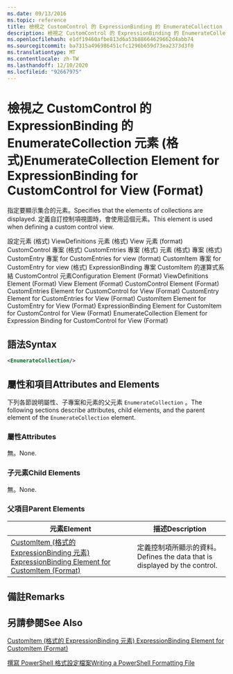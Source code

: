 ```yaml
---
ms.date: 09/13/2016
ms.topic: reference
title: 檢視之 CustomControl 的 ExpressionBinding 的 EnumerateCollection 元素 (格式)
description: 檢視之 CustomControl 的 ExpressionBinding 的 EnumerateCollection 元素 (格式)
ms.openlocfilehash: e1df19460afbe813d6a53b88664629662d4abb74
ms.sourcegitcommit: ba7315a496986451cfc1296b659d73ea2373d3f0
ms.translationtype: MT
ms.contentlocale: zh-TW
ms.lasthandoff: 12/10/2020
ms.locfileid: "92667975"
---
```

# <a name="enumeratecollection-element-for-expressionbinding-for-customcontrol-for-view-format"></a><span data-ttu-id="ae3e3-103">檢視之 CustomControl 的 ExpressionBinding 的 EnumerateCollection 元素 (格式)</span><span class="sxs-lookup"><span data-stu-id="ae3e3-103">EnumerateCollection Element for ExpressionBinding for CustomControl for View (Format)</span></span>

<span data-ttu-id="ae3e3-104">指定要顯示集合的元素。</span><span class="sxs-lookup"><span data-stu-id="ae3e3-104">Specifies that the elements of collections are displayed.</span></span> <span data-ttu-id="ae3e3-105">定義自訂控制項視圖時，會使用這個元素。</span><span class="sxs-lookup"><span data-stu-id="ae3e3-105">This element is used when defining a custom control view.</span></span>

<span data-ttu-id="ae3e3-106">設定元素 (格式) ViewDefinitions 元素 (格式) View 元素 (format) CustomControl 專案 (格式) CustomEntries 專案 (格式) 元素 (格式) 專案 (格式) CustomEntry 專案 for CustomEntries for view (format) CustomItem 專案 for CustomEntry for view (格式) ExpressionBinding 專案 CustomItem 的運算式系結 CustomControl 元素</span><span class="sxs-lookup"><span data-stu-id="ae3e3-106">Configuration Element (Format) ViewDefinitions Element (Format) View Element (Format) CustomControl Element (Format) CustomEntries Element for CustomControl for View (Format) CustomEntry Element for CustomEntries for View (Format) CustomItem Element for CustomEntry for View (Format) ExpressionBinding Element for CustomItem for CustomControl for View (Format) EnumerateCollection Element for Expression Binding for CustomControl for View (Format)</span></span>

## <a name="syntax"></a><span data-ttu-id="ae3e3-107">語法</span><span class="sxs-lookup"><span data-stu-id="ae3e3-107">Syntax</span></span>

```xml
<EnumerateCollection/>
```

## <a name="attributes-and-elements"></a><span data-ttu-id="ae3e3-108">屬性和項目</span><span class="sxs-lookup"><span data-stu-id="ae3e3-108">Attributes and Elements</span></span>

<span data-ttu-id="ae3e3-109">下列各節說明屬性、子專案和元素的父元素 `EnumerateCollection` 。</span><span class="sxs-lookup"><span data-stu-id="ae3e3-109">The following sections describe attributes, child elements, and the parent element of the `EnumerateCollection` element.</span></span>

### <a name="attributes"></a><span data-ttu-id="ae3e3-110">屬性</span><span class="sxs-lookup"><span data-stu-id="ae3e3-110">Attributes</span></span>

<span data-ttu-id="ae3e3-111">無。</span><span class="sxs-lookup"><span data-stu-id="ae3e3-111">None.</span></span>

### <a name="child-elements"></a><span data-ttu-id="ae3e3-112">子元素</span><span class="sxs-lookup"><span data-stu-id="ae3e3-112">Child Elements</span></span>

<span data-ttu-id="ae3e3-113">無。</span><span class="sxs-lookup"><span data-stu-id="ae3e3-113">None.</span></span>

### <a name="parent-elements"></a><span data-ttu-id="ae3e3-114">父項目</span><span class="sxs-lookup"><span data-stu-id="ae3e3-114">Parent Elements</span></span>

|<span data-ttu-id="ae3e3-115">元素</span><span class="sxs-lookup"><span data-stu-id="ae3e3-115">Element</span></span>|<span data-ttu-id="ae3e3-116">描述</span><span class="sxs-lookup"><span data-stu-id="ae3e3-116">Description</span></span>|
|-------------|-----------------|
|[<span data-ttu-id="ae3e3-117">CustomItem (格式的 ExpressionBinding 元素) </span><span class="sxs-lookup"><span data-stu-id="ae3e3-117">ExpressionBinding Element for CustomItem (Format)</span></span>](./expressionbinding-element-for-customitem-for-controls-for-configuration-format.md)|<span data-ttu-id="ae3e3-118">定義控制項所顯示的資料。</span><span class="sxs-lookup"><span data-stu-id="ae3e3-118">Defines the data that is displayed by the control.</span></span>|

## <a name="remarks"></a><span data-ttu-id="ae3e3-119">備註</span><span class="sxs-lookup"><span data-stu-id="ae3e3-119">Remarks</span></span>

## <a name="see-also"></a><span data-ttu-id="ae3e3-120">另請參閱</span><span class="sxs-lookup"><span data-stu-id="ae3e3-120">See Also</span></span>

[<span data-ttu-id="ae3e3-121">CustomItem (格式的 ExpressionBinding 元素) </span><span class="sxs-lookup"><span data-stu-id="ae3e3-121">ExpressionBinding Element for CustomItem (Format)</span></span>](./expressionbinding-element-for-customitem-for-controls-for-configuration-format.md)

[<span data-ttu-id="ae3e3-122">撰寫 PowerShell 格式設定檔案</span><span class="sxs-lookup"><span data-stu-id="ae3e3-122">Writing a PowerShell Formatting File</span></span>](./writing-a-powershell-formatting-file.md)
